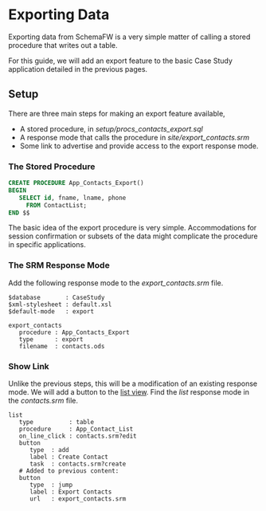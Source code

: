 # Exporting Data

Exporting data from SchemaFW is a very simple matter of calling a stored procedure
that writes out a table.

For this guide, we will add an export feature to the basic Case Study application
detailed in the previous pages.

## Setup

There are three main steps for making an export feature available,

- A stored procedure, in *setup/procs_contacts_export.sql*
- A response mode that calls the procedure in *site/export_contacts.srm*
- Some link to advertise and provide access to the export response mode.

### The Stored Procedure

~~~sql
CREATE PROCEDURE App_Contacts_Export()
BEGIN
   SELECT id, fname, lname, phone
     FROM ContactList;
END $$
~~~

The basic idea of the export procedure is very simple.  Accommodations for session
confirmation or subsets of the data might complicate the procedure in specific
applications.

### The SRM Response Mode

Add the following response mode to the *export_contacts.srm* file.

~~~srm
$database       : CaseStudy
$xml-stylesheet : default.xsl
$default-mode   : export

export_contacts
   procedure : App_Contacts_Export
   type      : export
   filename  : contacts.ods
~~~

### Show Link

Unlike the previous steps, this will be a modification of an existing response mode.
We will add a button to the [list view](CSListInteraction.md).  Find the *list*
response mode in the *contacts.srm* file.

~~~srm
list
   type          : table
   procedure     : App_Contact_List
   on_line_click : contacts.srm?edit
   button
      type  : add
      label : Create Contact
      task  : contacts.srm?create
   # Added to previous content:
   button
      type  : jump
      label : Export Contacts
      url   : export_contacts.srm
~~~